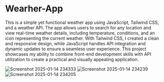 # Wearher-App
This is a simple yet functional weather app using JavaScript, Tailwind CSS, and a weather API. The app allows users to search for any location and view real-time weather details, including temperature, conditions, and an icon representing the current weather. With Tailwind CSS, I created a clean and responsive design, while JavaScript handles API integration and dynamic updates to ensure a seamless user experience. This project showcases my ability to combine front-end development skills with API utilization to create a practical and visually appealing application.


![Screenshot 2025-01-14 234333](https://github.com/user-attachments/assets/bb269bc2-f413-421d-b9a3-153fba7eaa0f)
![Screenshot 2025-01-14 234239](https://github.com/user-attachments/assets/1c9c3940-1a85-4fd7-b402-908ca3d92499)
![Screenshot 2025-01-14 234205](https://github.com/user-attachments/assets/cf7614ee-17ac-46e1-a1ee-308af10f4493)
